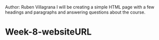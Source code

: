 Author: Ruben Villagrana
I will be creating a simple HTML page with a few headings and paragraphs and answering questions about the course.

# Week-8-websiteURL
